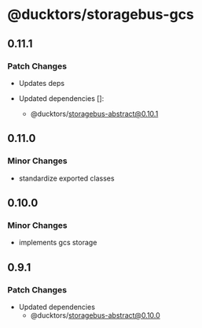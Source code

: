 # @ducktors/storagebus-gcs

## 0.11.1

### Patch Changes

- Updates deps

- Updated dependencies []:
  - @ducktors/storagebus-abstract@0.10.1

## 0.11.0

### Minor Changes

- standardize exported classes

## 0.10.0

### Minor Changes

- implements gcs storage

## 0.9.1

### Patch Changes

- Updated dependencies
  - @ducktors/storagebus-abstract@0.10.0
